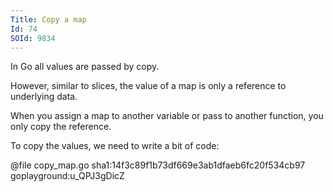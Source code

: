 ```yaml
---
Title: Copy a map
Id: 74
SOId: 9834
---
```

In Go all values are passed by copy.

However, similar to slices, the value of a map is only a reference to underlying data.

When you assign a map to another variable or pass to another function, you only copy the reference.

To copy the values, we need to write a bit of code:

@file copy_map.go sha1:14f3c89f1b73df669e3ab1dfaeb6fc20f534cb97 goplayground:u_QPJ3gDicZ

